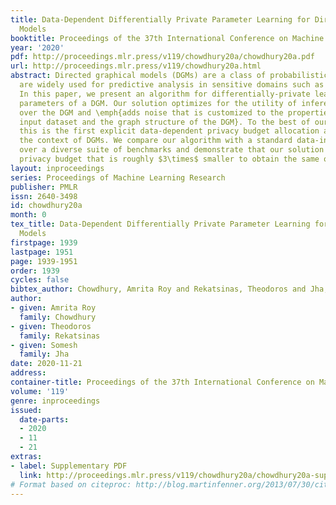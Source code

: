 ```yaml
---
title: Data-Dependent Differentially Private Parameter Learning for Directed Graphical
  Models
booktitle: Proceedings of the 37th International Conference on Machine Learning
year: '2020'
pdf: http://proceedings.mlr.press/v119/chowdhury20a/chowdhury20a.pdf
url: http://proceedings.mlr.press/v119/chowdhury20a.html
abstract: Directed graphical models (DGMs) are a class of probabilistic models that
  are widely used for predictive analysis in sensitive domains such as medical diagnostics.
  In this paper, we present an algorithm for differentially-private learning of the
  parameters of a DGM. Our solution optimizes for the utility of inference queries
  over the DGM and \emph{adds noise that is customized to the properties of the private
  input dataset and the graph structure of the DGM}. To the best of our knowledge,
  this is the first explicit data-dependent privacy budget allocation algorithm in
  the context of DGMs. We compare our algorithm with a standard data-independent approach
  over a diverse suite of benchmarks and demonstrate that our solution requires a
  privacy budget that is roughly $3\times$ smaller to obtain the same or higher utility.
layout: inproceedings
series: Proceedings of Machine Learning Research
publisher: PMLR
issn: 2640-3498
id: chowdhury20a
month: 0
tex_title: Data-Dependent Differentially Private Parameter Learning for Directed Graphical
  Models
firstpage: 1939
lastpage: 1951
page: 1939-1951
order: 1939
cycles: false
bibtex_author: Chowdhury, Amrita Roy and Rekatsinas, Theodoros and Jha, Somesh
author:
- given: Amrita Roy
  family: Chowdhury
- given: Theodoros
  family: Rekatsinas
- given: Somesh
  family: Jha
date: 2020-11-21
address: 
container-title: Proceedings of the 37th International Conference on Machine Learning
volume: '119'
genre: inproceedings
issued:
  date-parts:
  - 2020
  - 11
  - 21
extras:
- label: Supplementary PDF
  link: http://proceedings.mlr.press/v119/chowdhury20a/chowdhury20a-supp.pdf
# Format based on citeproc: http://blog.martinfenner.org/2013/07/30/citeproc-yaml-for-bibliographies/
---
```

